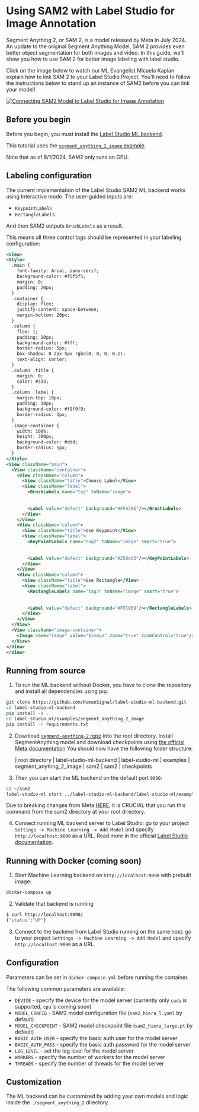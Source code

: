 <!--
---
title: SAM2 with Images
type: guide
tier: all
order: 15
hide_menu: true
hide_frontmatter_title: true
meta_title: Using SAM2 with Label Studio for Image Annotation
categories:
    - Computer Vision
    - Image Annotation
    - Object Detection
    - Segment Anything Model
image: "/tutorials/sam2-images.png"
---
-->

# Using SAM2 with Label Studio for Image Annotation

Segment Anything 2, or SAM 2, is a model released by Meta in July 2024. An update to the original Segment Anything Model, 
SAM 2 provides even better object segmentation for both images and video. In this guide, we'll show you how to use 
SAM 2 for better image labeling with label studio. 

Click on the image below to watch our ML Evangelist Micaela Kaplan explain how to link SAM 2 to your Label Studio Project.
You'll need to follow the instructions below to stand up an instance of SAM2 before you can link your model! 

[![Connecting SAM2 Model to Label Studio for Image Annotation ](https://img.youtube.com/vi/FTg8P8z4RgY/0.jpg)](https://www.youtube.com/watch?v=FTg8P8z4RgY)

## Before you begin

Before you begin, you must install the [Label Studio ML backend](https://github.com/HumanSignal/label-studio-ml-backend?tab=readme-ov-file#quickstart). 

This tutorial uses the [`segment_anything_2_image` example](https://github.com/HumanSignal/label-studio-ml-backend/tree/master/label_studio_ml/examples/segment_anything_2_image). 

Note that as of 8/1/2024, SAM2 only runs on GPU.

## Labeling configuration

The current implementation of the Label Studio SAM2 ML backend works using Interactive mode. The user-guided inputs are:
- `KeypointLabels`
- `RectangleLabels`

And then SAM2 outputs `BrushLabels` as a result.

This means all three control tags should be represented in your labeling configuration:

```xml
<View>
<Style>
  .main {
    font-family: Arial, sans-serif;
    background-color: #f5f5f5;
    margin: 0;
    padding: 20px;
  }
  .container {
    display: flex;
    justify-content: space-between;
    margin-bottom: 20px;
  }
  .column {
    flex: 1;
    padding: 10px;
    background-color: #fff;
    border-radius: 5px;
    box-shadow: 0 2px 5px rgba(0, 0, 0, 0.1);
    text-align: center;
  }
  .column .title {
    margin: 0;
    color: #333;
  }
  .column .label {
    margin-top: 10px;
    padding: 10px;
    background-color: #f9f9f9;
    border-radius: 3px;
  }
  .image-container {
    width: 100%;
    height: 300px;
    background-color: #ddd;
    border-radius: 5px;
  }
</Style>
<View className="main">
  <View className="container">
    <View className="column">
      <View className="title">Choose Label</View>
      <View className="label">
        <BrushLabels name="tag" toName="image">
          
          
        <Label value="defect" background="#FFA39E"/></BrushLabels>
      </View>
    </View>
    <View className="column">
      <View className="title">Use Keypoint</View>
      <View className="label">
        <KeyPointLabels name="tag2" toName="image" smart="true">
          
          
        <Label value="defect" background="#250dd3"/></KeyPointLabels>
      </View>
    </View>
    <View className="column">
      <View className="title">Use Rectangle</View>
      <View className="label">
        <RectangleLabels name="tag3" toName="image" smart="true">
          
          
        <Label value="defect" background="#FFC069"/></RectangleLabels>
      </View>
    </View>
  </View>
  <View className="image-container">
    <Image name="image" value="$image" zoom="true" zoomControl="true"/>
  </View>
</View>
</View>
```

## Running from source

1. To run the ML backend without Docker, you have to clone the repository and install all dependencies using pip:

```bash
git clone https://github.com/HumanSignal/label-studio-ml-backend.git
cd label-studio-ml-backend
pip install -e .
cd label_studio_ml/examples/segment_anything_2_image
pip install -r requirements.txt
```

2. Download [`segment-anything-2` repo](https://github.com/facebookresearch/sam2) into the root directory. Install SegmentAnything model and download checkpoints using [the official Meta documentation](https://github.com/facebookresearch/sam2?tab=readme-ov-file#installation)
You should now have the following folder structure: 

    | root directory 
        | label-studio-ml-backend 
            | label-studio-ml
                | examples 
                    | segment_anythng_2_image
        | sam2
            | sam2
            | checkpoints

3. Then you can start the ML backend on the default port `9090`:

```bash
cd ~/sam2
label-studio-ml start ../label-studio-ml-backend/label-studio-ml/examples/segment_anything_2_image
```

Due to breaking changes from Meta [HERE](https://github.com/facebookresearch/sam2/blob/c2ec8e14a185632b0a5d8b161928ceb50197eddc/sam2/build_sam.py#L20), it is CRUCIAL that you run this command from the sam2 directory at your root directory. 

4. Connect running ML backend server to Label Studio: go to your project `Settings -> Machine Learning -> Add Model` and specify `http://localhost:9090` as a URL. Read more in the official [Label Studio documentation](https://labelstud.io/guide/ml#Connect-the-model-to-Label-Studio).

## Running with Docker (coming soon)

1. Start Machine Learning backend on `http://localhost:9090` with prebuilt image:

```bash
docker-compose up
```

2. Validate that backend is running

```bash
$ curl http://localhost:9090/
{"status":"UP"}
```

3. Connect to the backend from Label Studio running on the same host: go to your project `Settings -> Machine Learning -> Add Model` and specify `http://localhost:9090` as a URL.


## Configuration
Parameters can be set in `docker-compose.yml` before running the container.


The following common parameters are available:
- `DEVICE` - specify the device for the model server (currently only `cuda` is supported, `cpu` is coming soon)
- `MODEL_CONFIG` - SAM2 model configuration file (`sam2_hiera_l.yaml` by default)
- `MODEL_CHECKPOINT` - SAM2 model checkpoint file (`sam2_hiera_large.pt` by default)
- `BASIC_AUTH_USER` - specify the basic auth user for the model server
- `BASIC_AUTH_PASS` - specify the basic auth password for the model server
- `LOG_LEVEL` - set the log level for the model server
- `WORKERS` - specify the number of workers for the model server
- `THREADS` - specify the number of threads for the model server

## Customization

The ML backend can be customized by adding your own models and logic inside the `./segment_anything_2` directory. 
